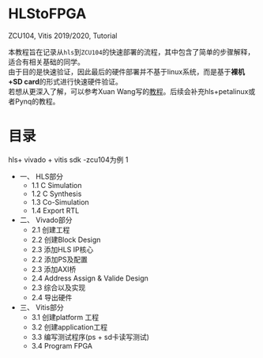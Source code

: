 # HLStoFPGA
ZCU104, Vitis 2019/2020, Tutorial


本教程旨在记录从```hls```到```ZCU104```的快速部署的流程，其中包含了简单的步骤解释，适合有相关基础的同学。  
由于目的是快速验证，因此最后的硬件部署并不基于linux系统，而是基于**裸机+SD card**的形式进行快速硬件验证。  
若想从更深入了解，可以参考Xuan Wang写的[教程](https://github.com/WangXuan95/ZedBoard_Tutorial)。后续会补充hls+petalinux或者Pynq的教程。


# 目录
hls+ vivado + vitis sdk -zcu104为例	1
-  一、 HLS部分	
     - 1.1 C Simulation	
    - 1.2 C Synthesis	
    - 1.3 Co-Simulation	
    - 1.4 Export RTL	
- 二、 Vivado部分	
    - 2.1 创建工程	
    - 2.2 创建Block Design	
    - 2.3 添加HLS IP核心	
    - 2.2 添加PS及配置	
    - 2.3 添加AXI桥	
    - 2.4 Address Assign & Valide Design	
    - 2.3 综合以及实现	
    - 2.4 导出硬件	
- 三、 Vitis部分	
    - 3.1 创建platform 工程	
    - 3.2 创建application工程	
    - 3.3 编写测试程序(ps + sd卡读写测试)	
    - 3.4 Program FPGA	
